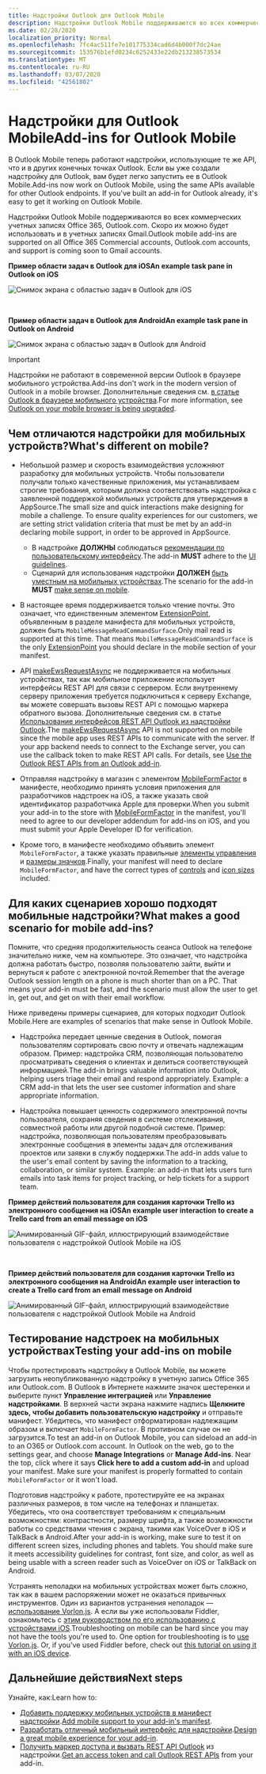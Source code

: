 ```yaml
---
title: Надстройки Outlook для Outlook Mobile
description: Надстройки Outlook Mobile поддерживаются во всех коммерческих учетных записях Office 365, Outlook.com. Скоро их можно будет использовать и в учетных записях Gmail.
ms.date: 02/28/2020
localization_priority: Normal
ms.openlocfilehash: 7fc4ac511fe7e101775334cad6d4b000f7dc24ae
ms.sourcegitcommit: 153576b1efd0234c6252433e22db213238573534
ms.translationtype: MT
ms.contentlocale: ru-RU
ms.lasthandoff: 03/07/2020
ms.locfileid: "42561802"
---
```

# <a name="add-ins-for-outlook-mobile"></a><span data-ttu-id="46c88-103">Надстройки для Outlook Mobile</span><span class="sxs-lookup"><span data-stu-id="46c88-103">Add-ins for Outlook Mobile</span></span>

<span data-ttu-id="46c88-p101">В Outlook Mobile теперь работают надстройки, использующие те же API, что и в других конечных точках Outlook. Если вы уже создали надстройку для Outlook, вам будет легко запустить ее в Outlook Mobile.</span><span class="sxs-lookup"><span data-stu-id="46c88-p101">Add-ins now work on Outlook Mobile, using the same APIs available for other Outlook endpoints. If you've built an add-in for Outlook already, it's easy to get it working on Outlook Mobile.</span></span>

<span data-ttu-id="46c88-106">Надстройки Outlook Mobile поддерживаются во всех коммерческих учетных записях Office 365, Outlook.com. Скоро их можно будет использовать и в учетных записях Gmail.</span><span class="sxs-lookup"><span data-stu-id="46c88-106">Outlook mobile add-ins are supported on all Office 365 Commercial accounts, Outlook.com accounts, and support is coming soon to Gmail accounts.</span></span>

<span data-ttu-id="46c88-107">**Пример области задач в Outlook для iOS**</span><span class="sxs-lookup"><span data-stu-id="46c88-107">**An example task pane in Outlook on iOS**</span></span>

![Снимок экрана с областью задач в Outlook для iOS](../images/outlook-mobile-addin-taskpane.png)

<br/>

<span data-ttu-id="46c88-109">**Пример области задач в Outlook для Android**</span><span class="sxs-lookup"><span data-stu-id="46c88-109">**An example task pane in Outlook on Android**</span></span>

![Снимок экрана с областью задач в Outlook для Android](../images/outlook-mobile-addin-taskpane-android.png)

> [!IMPORTANT]
> <span data-ttu-id="46c88-111">Надстройки не работают в современной версии Outlook в браузере мобильного устройства.</span><span class="sxs-lookup"><span data-stu-id="46c88-111">Add-ins don't work in the modern version of Outlook in a mobile browser.</span></span> <span data-ttu-id="46c88-112">Дополнительные сведения см. [в статье Outlook в браузере мобильного устройства](https://techcommunity.microsoft.com/t5/outlook-blog/outlook-on-your-mobile-browser-is-being-upgraded/ba-p/1125816).</span><span class="sxs-lookup"><span data-stu-id="46c88-112">For more information, see [Outlook on your mobile browser is being upgraded](https://techcommunity.microsoft.com/t5/outlook-blog/outlook-on-your-mobile-browser-is-being-upgraded/ba-p/1125816).</span></span>

## <a name="whats-different-on-mobile"></a><span data-ttu-id="46c88-113">Чем отличаются надстройки для мобильных устройств?</span><span class="sxs-lookup"><span data-stu-id="46c88-113">What's different on mobile?</span></span>

- <span data-ttu-id="46c88-p103">Небольшой размер и скорость взаимодействия усложняют разработку для мобильных устройств. Чтобы пользователи получали только качественные приложения, мы устанавливаем строгие требования, которым должна соответствовать надстройка с заявленной поддержкой мобильных устройств для утверждения в AppSource.</span><span class="sxs-lookup"><span data-stu-id="46c88-p103">The small size and quick interactions make designing for mobile a challenge. To ensure quality experiences for our customers, we are setting strict validation criteria that must be met by an add-in declaring mobile support, in order to be approved in AppSource.</span></span>
    - <span data-ttu-id="46c88-116">В надстройке **ДОЛЖНЫ** соблюдаться [рекомендации по пользовательскому интерфейсу](outlook-addin-design.md).</span><span class="sxs-lookup"><span data-stu-id="46c88-116">The add-in **MUST** adhere to the [UI guidelines](outlook-addin-design.md).</span></span>
    - <span data-ttu-id="46c88-117">Сценарий для использования надстройки **ДОЛЖЕН** [быть уместным на мобильных устройствах](#what-makes-a-good-scenario-for-mobile-add-ins).</span><span class="sxs-lookup"><span data-stu-id="46c88-117">The scenario for the add-in **MUST** [make sense on mobile](#what-makes-a-good-scenario-for-mobile-add-ins).</span></span>

- <span data-ttu-id="46c88-p104">В настоящее время поддерживается только чтение почты. Это означает, что единственным элементом [ExtensionPoint](../reference/manifest/extensionpoint.md), объявленным в разделе манифеста для мобильных устройств, должен быть `MobileMessageReadCommandSurface`.</span><span class="sxs-lookup"><span data-stu-id="46c88-p104">Only mail read is supported at this time. That means `MobileMessageReadCommandSurface` is the only [ExtensionPoint](../reference/manifest/extensionpoint.md) you should declare in the mobile section of your manifest.</span></span>

- <span data-ttu-id="46c88-p105">API [makeEwsRequestAsync](../reference/objectmodel/preview-requirement-set/office.context.mailbox.md#methods) не поддерживается на мобильных устройствах, так как мобильное приложение использует интерфейсы REST API для связи с сервером. Если внутреннему серверу приложения требуется подключиться к серверу Exchange, вы можете совершать вызовы REST API с помощью маркера обратного вызова. Дополнительные сведения см. в статье [Использование интерфейсов REST API Outlook из надстройки Outlook](use-rest-api.md).</span><span class="sxs-lookup"><span data-stu-id="46c88-p105">The [makeEwsRequestAsync](../reference/objectmodel/preview-requirement-set/office.context.mailbox.md#methods) API is not supported on mobile since the mobile app uses REST APIs to communicate with the server. If your app backend needs to connect to the Exchange server, you can use the callback token to make REST API calls. For details, see [Use the Outlook REST APIs from an Outlook add-in](use-rest-api.md).</span></span>

- <span data-ttu-id="46c88-123">Отправляя надстройку в магазин с элементом [MobileFormFactor](../reference/manifest/mobileformfactor.md) в манифесте, необходимо принять условия приложения для разработчиков надстроек на iOS, а также указать свой идентификатор разработчика Apple для проверки.</span><span class="sxs-lookup"><span data-stu-id="46c88-123">When you submit your add-in to the store with [MobileFormFactor](../reference/manifest/mobileformfactor.md) in the manifest, you'll need to agree to our developer addendum for add-ins on iOS, and you must submit your Apple Developer ID for verification.</span></span>

- <span data-ttu-id="46c88-124">Кроме того, в манифесте необходимо объявить элемент `MobileFormFactor`, а также указать правильные [элементы управления](../reference/manifest/control.md) и [размеры значков](../reference/manifest/icon.md).</span><span class="sxs-lookup"><span data-stu-id="46c88-124">Finally, your manifest will need to declare `MobileFormFactor`, and have the correct types of [controls](../reference/manifest/control.md) and [icon sizes](../reference/manifest/icon.md) included.</span></span>

## <a name="what-makes-a-good-scenario-for-mobile-add-ins"></a><span data-ttu-id="46c88-125">Для каких сценариев хорошо подходят мобильные надстройки?</span><span class="sxs-lookup"><span data-stu-id="46c88-125">What makes a good scenario for mobile add-ins?</span></span>

<span data-ttu-id="46c88-p106">Помните, что средняя продолжительность сеанса Outlook на телефоне значительно ниже, чем на компьютере. Это означает, что надстройка должна работать быстро, позволяя пользователю зайти, выйти и вернуться к работе с электронной почтой.</span><span class="sxs-lookup"><span data-stu-id="46c88-p106">Remember that the average Outlook session length on a phone is much shorter than on a PC. That means your add-in must be fast, and the scenario must allow the user to get in, get out, and get on with their email workflow.</span></span>

<span data-ttu-id="46c88-128">Ниже приведены примеры сценариев, для которых подходит Outlook Mobile.</span><span class="sxs-lookup"><span data-stu-id="46c88-128">Here are examples of scenarios that make sense in Outlook Mobile.</span></span>

- <span data-ttu-id="46c88-p107">Надстройка передает ценные сведения в Outlook, помогая пользователям сортировать свою почту и отвечать надлежащим образом. Пример: надстройка CRM, позволяющая пользователю просматривать сведения о клиентах и делиться соответствующей информацией.</span><span class="sxs-lookup"><span data-stu-id="46c88-p107">The add-in brings valuable information into Outlook, helping users triage their email and respond appropriately. Example: a CRM add-in that lets the user see customer information and share appropriate information.</span></span>

- <span data-ttu-id="46c88-p108">Надстройка повышает ценность содержимого электронной почты пользователя, сохраняя сведения в системе отслеживания, совместной работы или другой подобной системе. Пример: надстройка, позволяющая пользователям преобразовывать электронные сообщения в элементы задач для отслеживания проектов или заявки в службу поддержки.</span><span class="sxs-lookup"><span data-stu-id="46c88-p108">The add-in adds value to the user's email content by saving the information to a tracking, collaboration, or similar system. Example: an add-in that lets users turn emails into task items for project tracking, or help tickets for a support team.</span></span>

<span data-ttu-id="46c88-133">**Пример действий пользователя для создания карточки Trello из электронного сообщения на iOS**</span><span class="sxs-lookup"><span data-stu-id="46c88-133">**An example user interaction to create a Trello card from an email message on iOS**</span></span>

![Анимированный GIF-файл, иллюстрирующий взаимодействие пользователя с надстройкой Outlook Mobile на iOS](../images/outlook-mobile-addin-interaction.gif)

<br/>

<span data-ttu-id="46c88-135">**Пример действий пользователя для создания карточки Trello из электронного сообщения на Android**</span><span class="sxs-lookup"><span data-stu-id="46c88-135">**An example user interaction to create a Trello card from an email message on Android**</span></span>

![Анимированный GIF-файл, иллюстрирующий взаимодействие пользователя с надстройкой Outlook Mobile на Android](../images/outlook-mobile-addin-interaction-android.gif)

## <a name="testing-your-add-ins-on-mobile"></a><span data-ttu-id="46c88-137">Тестирование надстроек на мобильных устройствах</span><span class="sxs-lookup"><span data-stu-id="46c88-137">Testing your add-ins on mobile</span></span>

<span data-ttu-id="46c88-p109">Чтобы протестировать надстройку в Outlook Mobile, вы можете загрузить неопубликованную надстройку в учетную запись Office 365 или Outlook.com. В Outlook в Интернете нажмите значок шестеренки и выберите пункт **Управление интеграцией** или **Управление надстройками**. В верхней части экрана нажмите надпись **Щелкните здесь, чтобы добавить пользовательскую надстройку** и отправьте манифест. Убедитесь, что манифест отформатирован надлежащим образом и включает `MobileFormFactor`. В противном случае он не загрузится.</span><span class="sxs-lookup"><span data-stu-id="46c88-p109">To test an add-in on Outlook Mobile, you can sideload an add-in to an O365 or Outlook.com account. In Outlook on the web, go to the settings gear, and choose **Manage Integrations** or **Manage Add-ins**. Near the top, click where it says **Click here to add a custom add-in** and upload your manifest. Make sure your manifest is properly formatted to contain `MobileFormFactor` or it won't load.</span></span>

<span data-ttu-id="46c88-p110">Подготовив надстройку к работе, протестируйте ее на экранах различных размеров, в том числе на телефонах и планшетах. Убедитесь, что она соответствует требованиям к специальным возможностям: контрастности, размеру шрифта, а также возможности работы со средствами чтения с экрана, такими как VoiceOver в iOS и TalkBack в Android.</span><span class="sxs-lookup"><span data-stu-id="46c88-p110">After your add-in is working, make sure to test it on different screen sizes, including phones and tablets. You should make sure it meets accessibility guidelines for contrast, font size, and color, as well as being usable with a screen reader such as VoiceOver on iOS or TalkBack on Android.</span></span>

<span data-ttu-id="46c88-p111">Устранять неполадки на мобильных устройствах может быть сложно, так как в вашем распоряжении может не оказаться привычных инструментов. Один из вариантов устранения неполадок — [использование Vorlon.js](../testing/debug-office-add-ins-on-ipad-and-mac.md). А если вы уже использовали Fiddler, ознакомьтесь с [этим руководством по его использованию с устройствами iOS](https://www.telerik.com/blogs/using-fiddler-with-apple-ios-devices).</span><span class="sxs-lookup"><span data-stu-id="46c88-p111">Troubleshooting on mobile can be hard since you may not have the tools you're used to. One option for troubleshooting is to [use Vorlon.js](../testing/debug-office-add-ins-on-ipad-and-mac.md). Or, if you've used Fiddler before, check out [this tutorial on using it with an iOS device](https://www.telerik.com/blogs/using-fiddler-with-apple-ios-devices).</span></span>

## <a name="next-steps"></a><span data-ttu-id="46c88-146">Дальнейшие действия</span><span class="sxs-lookup"><span data-stu-id="46c88-146">Next steps</span></span>

<span data-ttu-id="46c88-147">Узнайте, как:</span><span class="sxs-lookup"><span data-stu-id="46c88-147">Learn how to:</span></span>

- <span data-ttu-id="46c88-148">[Добавить поддержку мобильных устройств в манифест надстройки](add-mobile-support.md).</span><span class="sxs-lookup"><span data-stu-id="46c88-148">[Add mobile support to your add-in's manifest](add-mobile-support.md).</span></span>
- <span data-ttu-id="46c88-149">[Разработать отличный мобильный интерфейс для надстройки](outlook-addin-design.md).</span><span class="sxs-lookup"><span data-stu-id="46c88-149">[Design a great mobile experience for your add-in](outlook-addin-design.md).</span></span>
- <span data-ttu-id="46c88-150">[Получить маркер доступа и вызвать REST API Outlook](use-rest-api.md) из надстройки.</span><span class="sxs-lookup"><span data-stu-id="46c88-150">[Get an access token and call Outlook REST APIs](use-rest-api.md) from your add-in.</span></span>
